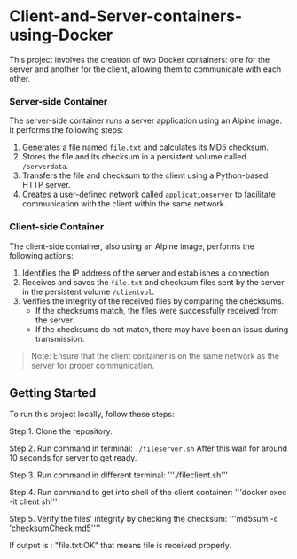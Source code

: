 # Client-and-Server-containers-using-Docker
This project involves the creation of two Docker containers: one for the server and another for the client, allowing them to communicate with each other.

### Server-side Container

The server-side container runs a server application using an Alpine image. It performs the following steps:

1. Generates a file named `file.txt` and calculates its MD5 checksum.
2. Stores the file and its checksum in a persistent volume called `/serverdata`.
3. Transfers the file and checksum to the client using a Python-based HTTP server.
4. Creates a user-defined network called `applicationserver` to facilitate communication with the client within the same network.

### Client-side Container

The client-side container, also using an Alpine image, performs the following actions:

1. Identifies the IP address of the server and establishes a connection.
2. Receives and saves the `file.txt` and checksum files sent by the server in the persistent volume `/clientvol`.
3. Verifies the integrity of the received files by comparing the checksums.
   - If the checksums match, the files were successfully received from the server.
   - If the checksums do not match, there may have been an issue during transmission.

> Note: Ensure that the client container is on the same network as the server for proper communication.

## Getting Started

To run this project locally, follow these steps:

Step 1. Clone the repository.

Step 2. Run command in terminal: 
```./fileserver.sh```
After this wait for around 10 seconds for server to get ready.

Step 3. Run command in different terminal: '''./fileclient.sh'''

Step 4. Run command to get into shell of the client container: '''docker exec -it client sh'''

Step 5. Verify the files' integrity by checking the checksum: '''md5sum -c 'checksumCheck.md5''''

If output is : "file.txt:OK" that means file is received properly.


